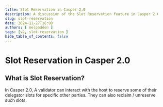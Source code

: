 ```yaml
---
title: Slot Reservation in Casper 2.0
description: A discussion of the Slot Reservation feature in Casper 2.0
slug: slot-reservation
date: 2024-11-27T18:00
authors: [ melpadden ]
tags: [v2, slot-reservation ]
hide_table_of_contents: false
---
```


# Slot Reservation in Casper 2.0

## What is Slot Reservation?
In Casper 2.0, A validator can interact with the host to reserve some of their delegator slots for specific other parties. They can also reclaim / unreserve such slots. 


